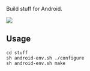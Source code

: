 Build stuff for Android.

[![](https://travis-ci.org/eliteraspberries/android-env.svg)][build-status]


## Usage

    cd stuff
    sh android-env.sh ./configure
    sh android-env.sh make


[build-status]: https://travis-ci.org/eliteraspberries/android-env

